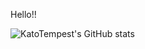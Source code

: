 Hello!!

![KatoTempest's GitHub stats](https://github-readme-stats.vercel.app/api?username=KatoTempest&show_icons=true&theme=radical)


